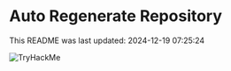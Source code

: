 # Auto Regenerate Repository

This README was last updated: 2024-12-19 07:25:24

 ![TryHackMe](https://tryhackme.com/badge/533634)